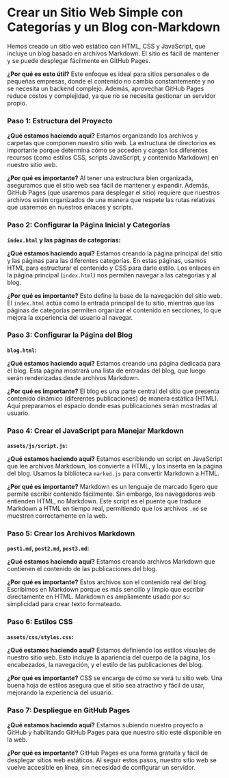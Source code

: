 # Crear un Sitio Web Simple con Categorías y un Blog con-Markdown

Hemos creado un sitio web estático con HTML, CSS y JavaScript, que incluye un blog basado en archivos Markdown. El sitio es fácil de mantener y se puede desplegar fácilmente en GitHub Pages.

**¿Por qué es esto útil?**
Este enfoque es ideal para sitios personales o de pequeñas empresas, donde el contenido no cambia constantemente y no se necesita un backend complejo. Además, aprovechar GitHub Pages reduce costos y complejidad, ya que no se necesita gestionar un servidor propio.

### Paso 1: Estructura del Proyecto

**¿Qué estamos haciendo aquí?**
Estamos organizando los archivos y carpetas que componen nuestro sitio web. La estructura de directorios es importante porque determina cómo se acceden y cargan los diferentes recursos (como estilos CSS, scripts JavaScript, y contenido Markdown) en nuestro sitio web.

**¿Por qué es importante?**
Al tener una estructura bien organizada, aseguramos que el sitio web sea fácil de mantener y expandir. Además, GitHub Pages (que usaremos para desplegar el sitio) requiere que nuestros archivos estén organizados de una manera que respete las rutas relativas que usaremos en nuestros enlaces y scripts.

### Paso 2: Configurar la Página Inicial y Categorías

**`index.html` y las páginas de categorías:**

**¿Qué estamos haciendo aquí?**
Estamos creando la página principal del sitio y las páginas para las diferentes categorías. En estas páginas, usamos HTML para estructurar el contenido y CSS para darle estilo. Los enlaces en la página principal (`index.html`) nos permiten navegar a las categorías y al blog.

**¿Por qué es importante?**
Esto define la base de la navegación del sitio web. El `index.html` actúa como la entrada principal de tu sitio, mientras que las páginas de categorías permiten organizar el contenido en secciones, lo que mejora la experiencia del usuario al navegar.

### Paso 3: Configurar la Página del Blog

**`blog.html`:**

**¿Qué estamos haciendo aquí?**
Estamos creando una página dedicada para el blog. Esta página mostrará una lista de entradas del blog, que luego serán renderizadas desde archivos Markdown.

**¿Por qué es importante?**
El blog es una parte central del sitio que presenta contenido dinámico (diferentes publicaciones) de manera estática (HTML). Aquí preparamos el espacio donde esas publicaciones serán mostradas al usuario.

### Paso 4: Crear el JavaScript para Manejar Markdown

**`assets/js/script.js`:**

**¿Qué estamos haciendo aquí?**
Estamos escribiendo un script en JavaScript que lee archivos Markdown, los convierte a HTML, y los inserta en la página del blog. Usamos la biblioteca `marked.js` para convertir Markdown a HTML.

**¿Por qué es importante?**
Markdown es un lenguaje de marcado ligero que permite escribir contenido fácilmente. Sin embargo, los navegadores web entienden HTML, no Markdown. Este script es el puente que traduce Markdown a HTML en tiempo real, permitiendo que los archivos `.md` se muestren correctamente en la web.

### Paso 5: Crear los Archivos Markdown

**`post1.md`, `post2.md`, `post3.md`:**

**¿Qué estamos haciendo aquí?**
Estamos creando archivos Markdown que contienen el contenido de las publicaciones del blog.

**¿Por qué es importante?**
Estos archivos son el contenido real del blog. Escribimos en Markdown porque es más sencillo y limpio que escribir directamente en HTML. Markdown es ampliamente usado por su simplicidad para crear texto formateado.

### Paso 6: Estilos CSS

**`assets/css/styles.css`:**

**¿Qué estamos haciendo aquí?**
Estamos definiendo los estilos visuales de nuestro sitio web. Esto incluye la apariencia del cuerpo de la página, los encabezados, la navegación, y el estilo de las publicaciones del blog.

**¿Por qué es importante?**
CSS se encarga de cómo se verá tu sitio web. Una buena hoja de estilos asegura que el sitio sea atractivo y fácil de usar, mejorando la experiencia del usuario.

### Paso 7: Despliegue en GitHub Pages

**¿Qué estamos haciendo aquí?**
Estamos subiendo nuestro proyecto a GitHub y habilitando GitHub Pages para que nuestro sitio esté disponible en la web.

**¿Por qué es importante?**
GitHub Pages es una forma gratuita y fácil de desplegar sitios web estáticos. Al seguir estos pasos, nuestro sitio web se vuelve accesible en línea, sin necesidad de configurar un servidor.
